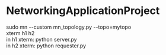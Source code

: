 # NetworkingApplicationProject

sudo mn --custom mn_topology.py --topo=mytopo <br />
xterm h1 h2 <br />
in h1 xterm: python server.py <br />
in h2 xterm: python requester.py <br />
